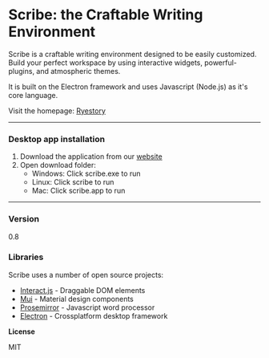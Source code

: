 # Scribe: the Craftable Writing Environment   

Scribe is a craftable writing environment designed to be easily customized. Build your perfect workspace by using interactive widgets, powerful-plugins, and atmospheric themes.

It is built on the Electron framework and uses Javascript (Node.js) as it's core language. 

Visit the homepage: [Ryestory]  

-----------
### Desktop app installation
1. Download the application from our [website][Ryestory]
2. Open download folder:
    - Windows: Click scribe.exe to run
    - Linux: Click scribe  to run
    - Mac: Click scribe.app to run

-----------
### Version
0.8

### Libraries

Scribe uses a number of open source projects:

* [Interact.js] - Draggable DOM elements
* [Mui] - Material design components
* [Prosemirror] - Javascript word processor
* [Electron] - Crossplatform desktop framework 

**License**

MIT

   [Ryestory]: <https://ryestory.com>
   [interact.js]: <http://interactjs.io>
   [mui]: <https://www.muicss.com>
   [Prosemirror]: <http://prosemirror.net>
   [Electron]: <http://electron.atom.io>


